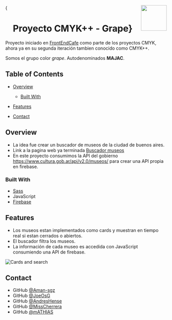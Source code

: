 



<!--Repositorio iniciado para comenzar/seguir el aprendizaje de un desarrollador frontend
-->


<!-- Please update value in the {}  -->
{<img src="./public/assets/logo.svg" align="right" height=80px />
<h1 align="center"> Proyecto CMYK++ - Grape}</h1>


  Proyecto iniciado en [FrontEndCafe](https://frontend.cafe/) como parte de los proyectos CMYK, ahora ya en su segunda iteración tambien conocido como CMYK++.

Somos el grupo color *grape*. Autodenominados **MAJAC**.



<!-- TABLE OF CONTENTS -->

## Table of Contents

- [Overview](#overview)
  - [Built With](#built-with)
- [Features](#features)

- [Contact](#contact)

<!-- OVERVIEW -->

## Overview
<!--![screenshot](https://raw.githubusercontent.com/Aman-sgz/My-Team_Page/master/assets/my-team.png)-->
- La idea fue crear un buscador de museos de la ciudad de buenos aires.
- Link a la pagina web ya terminada [Buscador museos](https://jovial-heisenberg-707def.netlify.app/)
- En este proyecto consumimos la API del gobierno https://www.cultura.gob.ar/api/v2.0/museos/ para crear una API propia en firebase.


### Built With
<!-- This section should list any major frameworks that you built your project using. Here are a few examples.-->
- [Sass](https://sass-lang.com/)
- JavaScript
- [Firebase](https://firebase.google.com/)


## Features

<!-- List the features of your application or follow the template. Don't share the figma file here :) -->

- Los museos estan implementados como cards y muestran en tiempo real si estan cerrados o abiertos.
- El buscador filtra los museos.
- La información de cada museo es accedida con JavaScript consumiendo una API de firebase.

![Cards and search](./public/demo/demo.gif)


## Contact

- GitHub [@Aman-sgz](https://github.com/Aman-sgz)
- GitHub [@JoeOsG](https://github.com/JoeOsG)
- GitHub [@AndresHense](https://github.com/AndresHense)
- GitHub [@MissCherrera](https://github.com/MissCherrera)
- GitHub [@mATHIAS](https://github.com/mathias121993)

